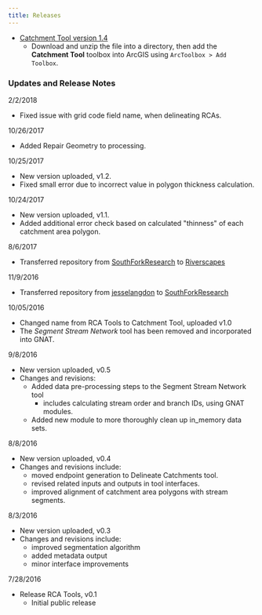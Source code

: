 ```yaml
---
title: Releases
---
```


* [Catchment Tool version 1.4](https://github.com/Riverscapes/CatchmentTool/archive/master.zip)
  * Download and unzip the file into a directory, then add the **Catchment Tool** toolbox into ArcGIS using `ArcToolbox > Add Toolbox`.

### Updates and Release Notes
2/2/2018
* Fixed issue with grid code field name, when delineating RCAs.

10/26/2017
* Added Repair Geometry to processing.

10/25/2017
* New version uploaded, v1.2.
* Fixed small error due to incorrect value in polygon thickness calculation.

10/24/2017
* New version uploaded, v1.1. 
* Added additional error check based on calculated "thinness" of each catchment area polygon.

8/6/2017
* Transferred repository from [SouthForkResearch](https://github.com/SouthForkResearch) to [Riverscapes](https://github.com/Riverscapes)

11/9/2016
* Transferred repository from [jesselangdon](https://github.com/jesselangdon) to [SouthForkResearch](https://github.com/SouthForkResearch) 

10/05/2016
* Changed name from RCA Tools to Catchment Tool, uploaded v1.0
* The *Segment Stream Network* tool has been removed and incorporated into GNAT.

9/8/2016
* New version uploaded, v0.5
* Changes and revisions:
  * Added data pre-processing steps to the Segment Stream Network tool
  	* includes calculating stream order and branch IDs, using GNAT modules.
  * Added new module to more thoroughly clean up in_memory data sets.

8/8/2016
* New version uploaded, v0.4
* Changes and revisions include:
  * moved endpoint generation to Delineate Catchments tool. 
  * revised related inputs and outputs in tool interfaces.
  * improved alignment of catchment area polygons with stream segments.

8/3/2016
* New version uploaded, v0.3
* Changes and revisions include:
  * improved segmentation algorithm
  * added metadata output
  * minor interface improvements

7/28/2016
* Release RCA Tools, v0.1
  * Initial public release